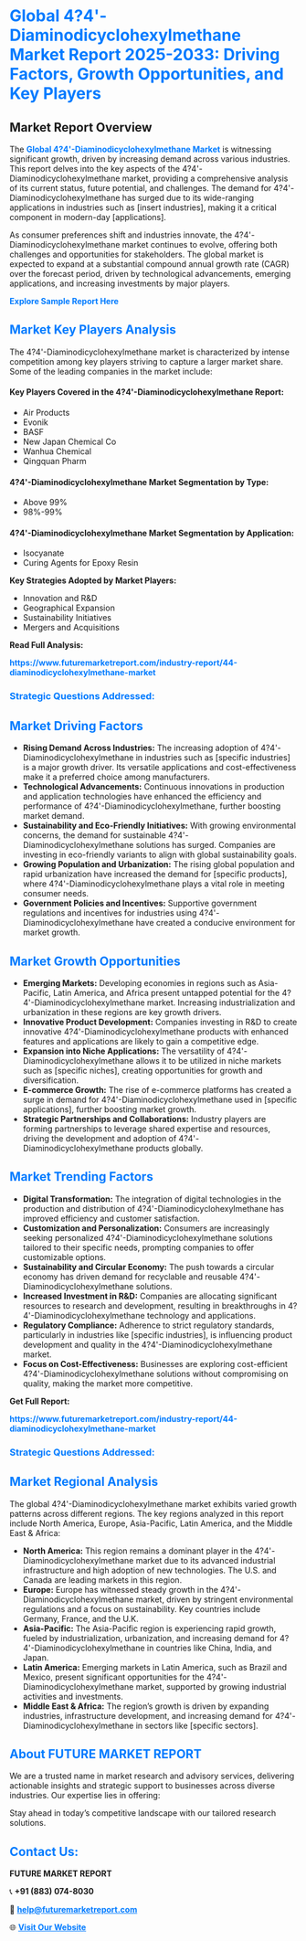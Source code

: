 <h1 style="color: #007BFF;">Global 4?4'-Diaminodicyclohexylmethane Market Report 2025-2033: Driving Factors, Growth Opportunities, and Key Players</h1>

<section id="overview">
<h2>Market Report Overview</h2>
<p>The <a href="https://www.futuremarketreport.com/industry-report/44-diaminodicyclohexylmethane-market" style="color: #007BFF; text-decoration: none;"><strong>Global 4?4'-Diaminodicyclohexylmethane Market</strong></a> is witnessing significant growth, driven by increasing demand across various industries. This report delves into the key aspects of the 4?4'-Diaminodicyclohexylmethane market, providing a comprehensive analysis of its current status, future potential, and challenges. The demand for 4?4'-Diaminodicyclohexylmethane has surged due to its wide-ranging applications in industries such as [insert industries], making it a critical component in modern-day [applications].</p>
<p>As consumer preferences shift and industries innovate, the 4?4'-Diaminodicyclohexylmethane market continues to evolve, offering both challenges and opportunities for stakeholders. The global market is expected to expand at a substantial compound annual growth rate (CAGR) over the forecast period, driven by technological advancements, emerging applications, and increasing investments by major players.</p>
</section>

<section id="overview">
<p><a href="https://www.futuremarketreport.com/request-sample/reportId=43671" style="color: #007BFF; text-decoration: none;"><strong>Explore Sample Report Here</strong></a></p>
</section>

<section id="key-players">
<h2 style="color: #007BFF;">Market Key Players Analysis</h2>
<p>The 4?4'-Diaminodicyclohexylmethane market is characterized by intense competition among key players striving to capture a larger market share. Some of the leading companies in the market include:</p>
<h4>Key Players Covered in the 4?4'-Diaminodicyclohexylmethane Report:</h4>
<ul><li>Air Products</li><li>Evonik</li><li>BASF</li><li>New Japan Chemical Co</li><li>Wanhua Chemical</li><li>Qingquan Pharm</li></ul>
<h4>4?4'-Diaminodicyclohexylmethane Market Segmentation by Type:</h4>
<ul><li>Above 99%</li><li>98%-99%</li></ul>

<h4>4?4'-Diaminodicyclohexylmethane Market Segmentation by Application:</h4>
<ul><li>Isocyanate</li><li>Curing Agents for Epoxy Resin</li></ul>
<p><strong>Key Strategies Adopted by Market Players:</strong></p>
<ul>
<li>Innovation and R&D</li>
<li>Geographical Expansion</li>
<li>Sustainability Initiatives</li>
<li>Mergers and Acquisitions</li>
</ul>
</section>

<section>
<p><strong>Read Full Analysis: </strong></p><a href="https://www.futuremarketreport.com/industry-report/44-diaminodicyclohexylmethane-market" style="color: #007BFF; text-decoration: none;"><strong>https://www.futuremarketreport.com/industry-report/44-diaminodicyclohexylmethane-market</strong></a>
<h3 style="color: #007BFF;">Strategic Questions Addressed:</h3>
</section>

<section id="driving-factors">
<h2 style="color: #007BFF;">Market Driving Factors</h2>
<ul>
<li><strong>Rising Demand Across Industries:</strong> The increasing adoption of 4?4'-Diaminodicyclohexylmethane in industries such as [specific industries] is a major growth driver. Its versatile applications and cost-effectiveness make it a preferred choice among manufacturers.</li>
<li><strong>Technological Advancements:</strong> Continuous innovations in production and application technologies have enhanced the efficiency and performance of 4?4'-Diaminodicyclohexylmethane, further boosting market demand.</li>
<li><strong>Sustainability and Eco-Friendly Initiatives:</strong> With growing environmental concerns, the demand for sustainable 4?4'-Diaminodicyclohexylmethane solutions has surged. Companies are investing in eco-friendly variants to align with global sustainability goals.</li>
<li><strong>Growing Population and Urbanization:</strong> The rising global population and rapid urbanization have increased the demand for [specific products], where 4?4'-Diaminodicyclohexylmethane plays a vital role in meeting consumer needs.</li>
<li><strong>Government Policies and Incentives:</strong> Supportive government regulations and incentives for industries using 4?4'-Diaminodicyclohexylmethane have created a conducive environment for market growth.</li>
</ul>
</section>

<section id="growth-opportunities">
<h2 style="color: #007BFF;">Market Growth Opportunities</h2>
<ul>
<li><strong>Emerging Markets:</strong> Developing economies in regions such as Asia-Pacific, Latin America, and Africa present untapped potential for the 4?4'-Diaminodicyclohexylmethane market. Increasing industrialization and urbanization in these regions are key growth drivers.</li>
<li><strong>Innovative Product Development:</strong> Companies investing in R&D to create innovative 4?4'-Diaminodicyclohexylmethane products with enhanced features and applications are likely to gain a competitive edge.</li>
<li><strong>Expansion into Niche Applications:</strong> The versatility of 4?4'-Diaminodicyclohexylmethane allows it to be utilized in niche markets such as [specific niches], creating opportunities for growth and diversification.</li>
<li><strong>E-commerce Growth:</strong> The rise of e-commerce platforms has created a surge in demand for 4?4'-Diaminodicyclohexylmethane used in [specific applications], further boosting market growth.</li>
<li><strong>Strategic Partnerships and Collaborations:</strong> Industry players are forming partnerships to leverage shared expertise and resources, driving the development and adoption of 4?4'-Diaminodicyclohexylmethane products globally.</li>
</ul>
</section>

<section id="trending-factors">
<h2 style="color: #007BFF;">Market Trending Factors</h2>
<ul>
<li><strong>Digital Transformation:</strong> The integration of digital technologies in the production and distribution of 4?4'-Diaminodicyclohexylmethane has improved efficiency and customer satisfaction.</li>
<li><strong>Customization and Personalization:</strong> Consumers are increasingly seeking personalized 4?4'-Diaminodicyclohexylmethane solutions tailored to their specific needs, prompting companies to offer customizable options.</li>
<li><strong>Sustainability and Circular Economy:</strong> The push towards a circular economy has driven demand for recyclable and reusable 4?4'-Diaminodicyclohexylmethane solutions.</li>
<li><strong>Increased Investment in R&D:</strong> Companies are allocating significant resources to research and development, resulting in breakthroughs in 4?4'-Diaminodicyclohexylmethane technology and applications.</li>
<li><strong>Regulatory Compliance:</strong> Adherence to strict regulatory standards, particularly in industries like [specific industries], is influencing product development and quality in the 4?4'-Diaminodicyclohexylmethane market.</li>
<li><strong>Focus on Cost-Effectiveness:</strong> Businesses are exploring cost-efficient 4?4'-Diaminodicyclohexylmethane solutions without compromising on quality, making the market more competitive.</li>
</ul>
</section>

<section>
<p><strong>Get Full Report: </strong></p><a href="https://www.futuremarketreport.com/industry-report/44-diaminodicyclohexylmethane-market" style="color: #007BFF; text-decoration: none;"><strong>https://www.futuremarketreport.com/industry-report/44-diaminodicyclohexylmethane-market</strong></a>
<h3 style="color: #007BFF;">Strategic Questions Addressed:</h3>
</section>


<section id="regional-analysis">
<h2 style="color: #007BFF;">Market Regional Analysis</h2>
<p>The global 4?4'-Diaminodicyclohexylmethane market exhibits varied growth patterns across different regions. The key regions analyzed in this report include North America, Europe, Asia-Pacific, Latin America, and the Middle East & Africa:</p>
<ul>
<li><strong>North America:</strong> This region remains a dominant player in the 4?4'-Diaminodicyclohexylmethane market due to its advanced industrial infrastructure and high adoption of new technologies. The U.S. and Canada are leading markets in this region.</li>
<li><strong>Europe:</strong> Europe has witnessed steady growth in the 4?4'-Diaminodicyclohexylmethane market, driven by stringent environmental regulations and a focus on sustainability. Key countries include Germany, France, and the U.K.</li>
<li><strong>Asia-Pacific:</strong> The Asia-Pacific region is experiencing rapid growth, fueled by industrialization, urbanization, and increasing demand for 4?4'-Diaminodicyclohexylmethane in countries like China, India, and Japan.</li>
<li><strong>Latin America:</strong> Emerging markets in Latin America, such as Brazil and Mexico, present significant opportunities for the 4?4'-Diaminodicyclohexylmethane market, supported by growing industrial activities and investments.</li>
<li><strong>Middle East & Africa:</strong> The region’s growth is driven by expanding industries, infrastructure development, and increasing demand for 4?4'-Diaminodicyclohexylmethane in sectors like [specific sectors].</li>
</ul>
</section>

<footer>
<h2 style="color: #007BFF;">About FUTURE MARKET REPORT</h2>
<p>We are a trusted name in market research and advisory services, delivering actionable insights and strategic support to businesses across diverse industries. Our expertise lies in offering:</p>

<p>Stay ahead in today’s competitive landscape with our tailored research solutions.</p>

<h2 style="color: #007BFF;">Contact Us:</h2>
<p><strong>FUTURE MARKET REPORT</strong></p>
<p>📞 <strong>+91 (883) 074-8030</strong></p>
<p>📧 <strong><a href="mailto:help@futuremarketreport.com" style="color: #007BFF;">help@futuremarketreport.com</a></strong></p>
<p>🌐 <strong><a href="https://www.futuremarketreport.com/" style="color: #007BFF;">Visit Our Website</a></strong></p>
</footer>